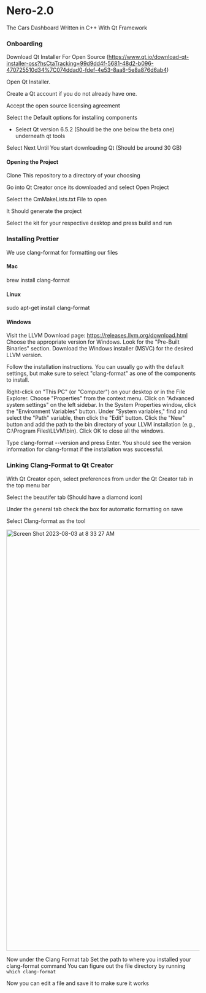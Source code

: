 # Nero-2.0
The Cars Dashboard Written in C++ With Qt Framework

### Onboarding

Download Qt Installer For Open Source (https://www.qt.io/download-qt-installer-oss?hsCtaTracking=99d9dd4f-5681-48d2-b096-470725510d34%7C074ddad0-fdef-4e53-8aa8-5e8a876d6ab4)

Open Qt Installer. 

Create a Qt account if you do not already have one. 

Accept the open source licensing agreement

Select the Default options for installing components
- Select Qt version 6.5.2 (Should be the one below the beta one) underneath qt tools

Select Next Until You start downloading Qt (Should be around 30 GB)

#### Opening the Project
Clone This repository to a directory of your choosing

Go into Qt Creator once its downloaded and select Open Project

Select the CmMakeLists.txt File to open

It Should generate the project

Select the kit for your respective desktop and press build and run

### Installing Prettier

We use clang-format for formatting our files

#### Mac

brew install clang-format

#### Linux

sudo apt-get install clang-format

#### Windows

Visit the LLVM Download page: https://releases.llvm.org/download.html
Choose the appropriate version for Windows. Look for the "Pre-Built Binaries" section.
Download the Windows installer (MSVC) for the desired LLVM version.

Follow the installation instructions. You can usually go with the default settings, but make sure to select "clang-format" as one of the components to install.

Right-click on "This PC" (or "Computer") on your desktop or in the File Explorer.
Choose "Properties" from the context menu.
Click on "Advanced system settings" on the left sidebar.
In the System Properties window, click the "Environment Variables" button.
Under "System variables," find and select the "Path" variable, then click the "Edit" button.
Click the "New" button and add the path to the bin directory of your LLVM installation (e.g., C:\Program Files\LLVM\bin).
Click OK to close all the windows.

Type clang-format --version and press Enter. You should see the version information for clang-format if the installation was successful.

### Linking Clang-Format to Qt Creator

With Qt Creator open, select preferences from under the Qt Creator tab in the top menu bar

Select the beautifer tab (Should have a diamond icon)

Under the general tab check the box for automatic formatting on save

Select Clang-format as the tool

<img width="1098" alt="Screen Shot 2023-08-03 at 8 33 27 AM" src="https://github.com/Northeastern-Electric-Racing/Nero-2.0/assets/113635669/dc179628-2a80-47cd-8dcd-47f5a6815189">

Now under the Clang Format tab Set the path to where you installed your clang-format command
You can figure out the file directory by running ```which clang-format```

Now you can edit a file and save it to make sure it works
